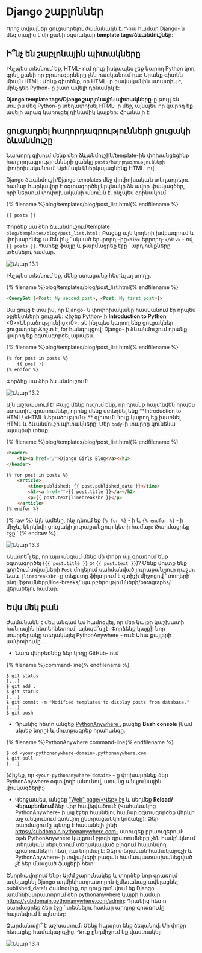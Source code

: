 # Django շաբլոններ

Որոշ տվյալներ ցուցադրելու ժամանակն է: Դրա համար Django- ն մեզ տալիս է մի քանի օգտակար **template tags/ձևանմուշներ**:

## Ի՞նչ են շաբլոնային պիտակները

Ինչպես տեսնում եք, HTML- ում դուք իսկապես չեք կարող Python կոդ գրել, քանի որ բրաուզերները չեն հասկանում դա: Նրանք գիտեն միայն HTML: Մենք գիտենք, որ HTML- ը բավականին ստատիկ է, մինչդեռ Python- ը շատ ավելի դինամիկ է:

**Django template tags/Django շաբլոնային պիտակները**-ը թույլ են տալիս մեզ Python-ը տեղափոխել HTML- ի մեջ, այնպես որ կարող եք ավելի արագ կառուցել դինամիկ կայքեր: Հիանալի է:

## ցուցադրել հաղորդագրությունների ցուցակի ձևանմուշը 

Նախորդ գլխում մենք մեր ձևանմուշին/template-ին փոխանցեցինք հաղորդագրությունների ցանկը `posts/հաղորդագրությունների ` փոփոխականում: Այժմ այն ​​կներկայացնենք HTML- ով:

Django ձևանմուշի/Django templates մեջ փոփոխական տեղադրելու համար հարկավոր է օգտագործել կրկնակի ձևավոր փակագծեր, որի ներսում փոփոխականի անունն է, ինչպես օրինակում.

{% filename %}blog/templates/blog/post_list.html{% endfilename %}

```html
{{ posts }}
```

Փորձեք սա ձեր ձևանմուշում/template `blog/templates/blog/post_list.html` : Բացեք այն կոդերի խմբագրում և փոխարինեք ամեն ինչ ՝ սկսած երկրորդ –ից`<div>` երրորդ-`</div>` - ով `{{ posts }}`. Պահեք ֆայլը և թարմացրեք էջը ՝ արդյունքները տեսնելու համար. 

![Նկար 13.1](images/step1.png)

Ինչպես տեսնում եք, մենք ստացանք հետևյալ տողը.

{% filename %}blog/templates/blog/post_list.html{% endfilename %}

```html
<QuerySet [<Post: My second post>, <Post: My first post>]>
```

Սա ցույց է տալիս, որ Django- ն փոփոխականը հասկանում էր որպես օբյեկտների ցուցակ: Հիշեք Python- ի **Introduction to Python** <0>«Ներածությունից</0>, թե ինչպես կարող ենք ցուցակներ ցուցադրել: Ճիշտ է, for հանգույցով: Django- ի ձևանմուշում դրանք կարող եք օգտագործել այսպես.

{% filename %}blog/templates/blog/post_list.html{% endfilename %}

```html
{% for post in posts %}
    {{ post }}
{% endfor %}
```

Փորձեք սա ձեր ձևանմուշում:

![Նկար 13.2](images/step2.png)

Այն աշխատում է! Բայց մենք ուզում ենք, որ դրանք հայտնվեն որպես ստատիկ գրառումներ, որոնք մենք ստեղծել ենք **Introduction to HTML/ «HTML Ներածություն» ** գլխում: Դուք կարող եք խառնել HTML և ձևանմուշի պիտակները: Մեր `body`-ի տարրը կունենա այսպիսի տեսք.

{% filename %}blog/templates/blog/post_list.html{% endfilename %}

```html
<header>
    <h1><a href="/">Django Girls Blog</a></h1>
</header>

{% for post in posts %}
    <article>
        <time>published: {{ post.published_date }}</time>
        <h2><a href="">{{ post.title }}</a></h2>
        <p>{{ post.text|linebreaksbr }}</p>
    </article>
{% endfor %}
```

{% raw %} Այն ամենը, ինչ դնում եք `{% for %}` - ի և `{% endfor %}` - ի միջև, կկրկնվի ցուցակի յուրաքանչյուր կետի համար: Թարմացրեք էջը ՝ {% endraw %}

![Նկար 13.3](images/step3.png)

Նկատե՞լ եք, որ այս անգամ մենք մի փոքր այլ գրառում ենք օգտագործել (`{{ post.title }}` or `{{ post.text }}`)? Մենք մուտք ենք գործում տվյալների `Post` մոդելում սահմանված յուրաքանչյուր դաշտ: Նաև `|linebreaksbr` -ը տեքստը ֆիլտրում է զտիչի միջոցով ՝ տողերի ընդմիջումները/line-breaks/ պարբերությունների/paragraphs/ վերածելու համար:

## Եվս մեկ բան

Ժամանակն է մեկ անգամ ևս համոզվել, որ մեր կայքը կաշխատի հանրային ինտերնետում, այնպե՞ս չէ: Փորձենք կայքի նոր տարբերակը տեղակայել PythonAnywhere - ում: Ահա քայլերի ամփոփումը...

* Նախ վերբեռնեք ձեր կոդը GitHub- ում

{% filename %}command-line{% endfilename %}

    $ git status
    [...]
    $ git add .
    $ git status
    [...]
    $ git commit -m "Modified templates to display posts from database."
    [...]
    $ git push
    

* Դրանից հետո անցեք [ PythonAnywhere ](https://www.pythonanywhere.com/consoles/), բացեք **Bash console** (կամ սկսեք նորը) և մուտքագրեք հրահանգը.

{% filename %}PythonAnywhere command-line{% endfilename %}

    $ cd <your-pythonanywhere-domain>.pythonanywhere.com
    $ git pull
    [...]
    

(Հիշեք, որ `<your-pythonanywhere-domain>` - ը փոխարինեք ձեր PythonAnywhere օգտվողի անունով, առանց անկյունային փակագծերի:)

* Վերջապես, անցեք ["Web" page/«Վեբ» էջ](https://www.pythonanywhere.com/web_app_setup/) և սեղմեք **Reload/Վերաբեռնում** ձեր վեբ հավելվածում: (Վահանակից PythonAnywhere- ի այլ էջեր հասնելու համար օգտագործեք վերևի աջ անկյունում գտնվող ընտրացանկի կոճակը): Ձեր թարմացումը պետք է հասանելի լինի https://subdomain.pythonanywhere.com- ստուգեք բրաուզերում: Եթե ​​PythonAnywhere կայքում բլոգի գրառումները չեն համընկնում տեղական սերվերում տեղակայված բլոգում հայտնվող գրառումների հետ, դա նորմալ է: Ձեր տեղական համակարգչի և PythonAnywhere- ի տվյալների բազան համապատասխանեցված չէ ձեր մնացած ֆայլերի հետ:

Շնորհավորում ենք։ Այժմ շարունակեք և փորձեք նոր գրառում ավելացնել Django ադմինիստրատորին (չմեռանաք ավելացնել published_date!) Համոզվեք, որ դուք գտնվում եք Django ադմինիստրատորում ձեր pythonanywhere կայքի համար https://subdomain.pythonanywhere.com/admin: Դրանից հետո թարմացրեք ձեր էջը ՝ տեսնելու համար արդյոք գրառումը հայտնվում է այնտեղ:

Զարմանալի՞ է աշխատում: Մենք հպարտ ենք ձեզանով: Մի փոքր հեռացեք համակարգչից. Դուք ընդմիջում եք վաստակել:

![Նկար 13.4](images/donut.png)